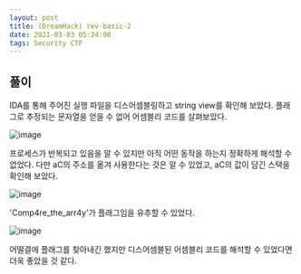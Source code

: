 ```yaml
---
layout: post
title: (DreamHack) rev-basic-2
date: 2021-03-03 05:24:00
tags: Security CTF
---
```


## 풀이

IDA를 통해 주어진 실행 파일을 디스어셈블링하고 string view를 확인해 보았다. 플래그로 추정되는 문자열을 얻을 수 없어 어셈블리 코드를 살펴보았다.

![image](https://user-images.githubusercontent.com/24788751/110457204-bbc8f780-810d-11eb-974f-1ab363388b01.png)

프로세스가 반복되고 있음을 알 수 있지만 아직 어떤 동작을 하는지 정확하게 해석할 수 없었다. 다만 aC의 주소를 옮겨 사용한다는 것은 알 수 있었고, aC의 값이 담긴 스택을 확인해 보았다.

![image](https://user-images.githubusercontent.com/24788751/110457996-9be60380-810e-11eb-8c47-5015bdc1928a.png)

'Comp4re_the_arr4y'가 플래그임을 유추할 수 있었다.

![image](https://user-images.githubusercontent.com/24788751/110458317-f97a5000-810e-11eb-8cad-bd93d2f02769.png)

어떨결에 플래그를 찾아내긴 했지만 디스어셈블된 어셈블리 코드를 해석할 수 있었다면 더욱 좋았을 것 같다.